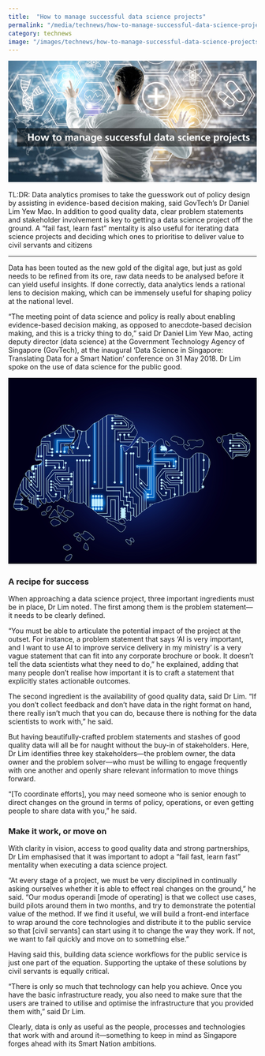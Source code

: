 ```yaml
---
title:  "How to manage successful data science projects"
permalink: "/media/technews/how-to-manage-successful-data-science-projects"
category: technews
image: "/images/technews/how-to-manage-successful-data-science-projects-part-1.png"
---
```


![How to manage successful data science projects](/images/technews/how-to-manage-successful-data-science-projects-part-1.png)

TL:DR: Data analytics promises to take the guesswork out of policy design by assisting in evidence-based decision making, said GovTech’s Dr Daniel Lim Yew Mao. In addition to good quality data, clear problem statements and stakeholder involvement is key to getting a data science project off the ground. A “fail fast, learn fast” mentality is also useful for iterating data science projects and deciding which ones to prioritise to deliver value to civil servants and citizens 

---

Data has been touted as the new gold of the digital age, but just as gold needs to be refined from its ore, raw data needs to be analysed before it can yield useful insights. If done correctly, data analytics lends a rational lens to decision making, which can be immensely useful for shaping policy at the national level. 

“The meeting point of data science and policy is really about enabling evidence-based decision making, as opposed to anecdote-based decision making, and this is a tricky thing to do,” said Dr Daniel Lim Yew Mao, acting deputy director (data science) at the Government Technology Agency of Singapore (GovTech), at the inaugural ‘Data Science in Singapore: Translating Data for a Smart Nation’ conference on 31 May 2018. Dr Lim spoke on the use of data science for the public good. 

![How to manage successful data science projects](/images/technews/how-to-manage-successful-data-science-projects-part-2.png)

### **A recipe for success**

When approaching a data science project, three important ingredients must be in place, Dr Lim noted. The first among them is the problem statement—it needs to be clearly defined.

“You must be able to articulate the potential impact of the project at the outset. For instance, a problem statement that says ‘AI is very important, and I want to use AI to improve service delivery in my ministry’ is a very vague statement that can fit into any corporate brochure or book. It doesn’t tell the data scientists what they need to do,” he explained, adding that many people don’t realise how important it is to craft a statement that explicitly states actionable outcomes.

The second ingredient is the availability of good quality data, said Dr Lim. “If you don’t collect feedback and don’t have data in the right format on hand, there really isn’t much that you can do, because there is nothing for the data scientists to work with,” he said.

But having beautifully-crafted problem statements and stashes of good quality data will all be for naught without the buy-in of stakeholders. Here, Dr Lim identifies three key stakeholders—the problem owner, the data owner and the problem solver—who must be willing to engage frequently with one another and openly share relevant information to move things forward.

“[To coordinate efforts], you may need someone who is senior enough to direct changes on the ground in terms of policy, operations, or even getting people to share data with you,” he said.


### **Make it work, or move on**

With clarity in vision, access to good quality data and strong partnerships, Dr Lim emphasised that it was important to adopt a “fail fast, learn fast” mentality when executing a data science project.

“At every stage of a project, we must be very disciplined in continually asking ourselves whether it is able to effect real changes on the ground,” he said. “Our modus operandi [mode of operating] is that we collect use cases, build pilots around them in two months, and try to demonstrate the potential value of the method. If we find it useful, we will build a front-end interface to wrap around the core technologies and distribute it to the public service so that [civil servants] can start using it to change the way they work. If not, we want to fail quickly and move on to something else.” 

Having said this, building data science workflows for the public service is just one part of the equation. Supporting the uptake of these solutions by civil servants is equally critical.

“There is only so much that technology can help you achieve. Once you have the basic infrastructure ready, you also need to make sure that the users are trained to utilise and optimise the infrastructure that you provided them with,” said Dr Lim.

Clearly, data is only as useful as the people, processes and technologies that work with and around it—something to keep in mind as Singapore forges ahead with its Smart Nation ambitions. 
